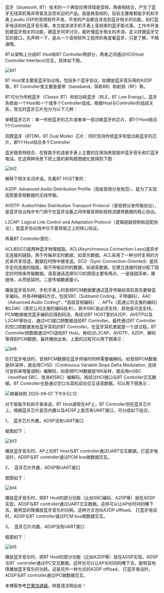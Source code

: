 蓝牙（bluetooth, BT）技术的一个典型应用领域是音频，两者相结合，产生了蓝牙无线耳机等非常普及且受欢迎的产品。我是做音频的，目前主要做智能手机和手表上audio DSP的音频软件开发。开发的产品都会涉及到蓝牙相关的功能，如打蓝牙电话和听蓝牙音乐等。本文就讲讲手机手表上音频里的蓝牙那点事。工作中开发到跟蓝牙相关的功能，跟蓝牙同学讨论，能听懂蓝牙相关的术语，定义好跟蓝牙交互的接口。先声明一下，是从一个音频软件工程师的角度看蓝牙，只是了解，不精通哦。

BT从架构上分成BT Host和BT Controller两部分，两者之间通过HCI(Host Controller Interface)交互，具体如下图。

![bt1](https://img2024.cnblogs.com/blog/1181527/202509/1181527-20250907214600971-216869682.jpg)

BT Host里主要是蓝牙协议栈，包括多个蓝牙协议，如播放蓝牙音乐用的A2DP等。BT Controller里主要是基带（baseband，简称BB）和射频（RF）等。

BT可分为传统蓝牙（Classic BT）和低功耗蓝牙（BLE，BT Low Energy）。蓝牙系统由一个Host和一个或多个Controller组成。根据Host与Controller的组成关系，常见的蓝牙芯片也分为以下几种：

单模蓝牙芯片：单一传统蓝牙的芯片或者单一低功耗蓝牙的芯片，即1个Host结合1个Controller

双模蓝牙（BTDM，BT Dual Mode）芯片：同时支持传统蓝牙和低功耗蓝牙的芯片，即1个Host结合多个Controller

蓝牙跟音频结合，在智能手机或者手表上主要的应用场景就是听蓝牙音乐和打蓝牙电话。在这两种场景下把上面的架构框图细化就得到下图：

![bt2](https://img2024.cnblogs.com/blog/1181527/202509/1181527-20250907214709497-580615297.jpg)

解释下相关名词术语。先看BT HOST里的：

A2DP: Advanced Audio Distribution Profile（高级音频分发规范），是为了实现高质量音频数据的无线传输。

AVDTP: Audio/Video Distribution Transport Protocol（音视频分发传输协议），是蓝牙协议栈中专门用于在蓝牙设备之间传输音频和视频流媒体数据的核心协议。

L2CAP: Logical Link Control and Adaptation Protocol（逻辑链路控制和适配协议），是蓝牙协议栈中位于基带层之上的核心协议。

再看BT Controller里的：

ACL和SCO是两种蓝牙物理链路。ACL(Asynchronous Connection-Less)是异步无连接的链路，用于传输非实时数据，如音乐数据。ACL采用了一种分时复用的方式来共享信道，数据在时隙中被发送。SCO（Sync Connection-Oriented）是同步定向连接的链路，用于传输实时的数据，如语音数据。在建立连接时就分配了固定的时隙来传输数据。语音通话选择SCO的原因主要有两点，一是链路简单，建链快，从而低延时。二是传输数据量小。

播放蓝牙音乐时，手机手表上的音频PCM数据要通过蓝牙传输给耳机首先要做蓝牙编码。共有4种编码方式，包括SBC（Subband Coding，子带编码）、AAC（Advanced Audio Coding*，*高级音频编码） 、APTx（高通公司主推的编码）和LDAC（索尼公司主推的编码技术）。其中SBC是必须支持，其他是可选支持。PCM数据做完蓝牙编码后得到码流，再经过BT HOST里的A2DP、AVDTP以及L2CAP等协议，通过HCI接口把数据送给BT Controller。最终通过BT Controller的空口把数据发给蓝牙耳机的BT Controller。在蓝牙耳机里就是一个逆过程。BT Controller把数据通过HCI送给BT Host。再经过L2CAP、AVDTP、A2DP、解码等得到PCM数据，最终播放出来。上面的过程可以用下图表示：

![bt6]()

在打蓝牙电话时，音频PCM数据在蓝牙传输时同样需要编解码。如音频PCM数据是8K采样，就会用CVSD（Continuous Variable Slope Delta Modulation, 连续可变斜率增量调制）编解码，如音频PCM数据是16K采样，就会用mSBC（modified SBC，改进的SBC）编解码。再经过HCI接口与BT Controller交互数据，BT Controller也是通过空口与耳机双向交互语音数据。可以用下图表示：

![屏幕快照 2025-09-07 下午9.52.12]()

对于智能手机和手表来说，BT Host通常在AP上，BT Controller则在蓝牙芯片上。根据蓝牙芯片是否内置以及ADSP上是否有UART接口，可分成如下组合。

1，  蓝牙芯片外置，ADSP没有UART接口

框图如下：

![bt3]()

播放蓝牙音乐时，AP上的BT Host与BT controller通过UART交互数据。打蓝牙电话时，ADSP与BT controller通过PCM bus做数据交互。

2，  蓝牙芯片外置，ADSP有UART接口

框图如下：

![bt4]()

播放蓝牙音乐时，把BT Host的部分功能（比如SBC编码、A2DP等）放在ADSP实现，ADSP与BT controller通过UART交互数据。这样可以让AP长时间的睡下去，能明显的降播放蓝牙音乐的功耗。这种方式也叫A2DP offload。 打蓝牙电话时，ADSP与BT controller通过PCM bus做数据交互。

3，  蓝牙芯片内置，ADSP没有UART接口

框图如下：

![bt5]()

播放蓝牙音乐时，把BT Host的部分功能（比如A2DP等）放在ADSP实现，ADSP与BT  controller通过IPC交互数据。这样也可以让AP长时间的睡下去，能明显地降播放蓝牙音乐的功耗。这是另外一种方式的A2DP offload。 打蓝牙电话时，ADSP与BT controller通过IPC做数据交互。

本博客参考[芒果加速器](https://soufaneng.com)。转载请注明出处！
